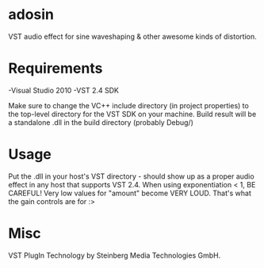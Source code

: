 adosin
======

VST audio effect for sine waveshaping &amp; other awesome kinds of distortion.

Requirements
============

-Visual Studio 2010
-VST 2.4 SDK

Make sure to change the VC++ include directory (in project properties) to the top-level directory for the VST SDK on your machine. Build result will be a standalone .dll in the build directory (probably Debug/)

Usage
=====

Put the .dll in your host's VST directory - should show up as a proper audio effect in any host that supports VST 2.4.
When using exponentiation < 1, BE CAREFUL! Very low values for "amount" become VERY LOUD. That's what the gain controls are for :>

Misc
====

VST PlugIn Technology by Steinberg Media Technologies GmbH.
